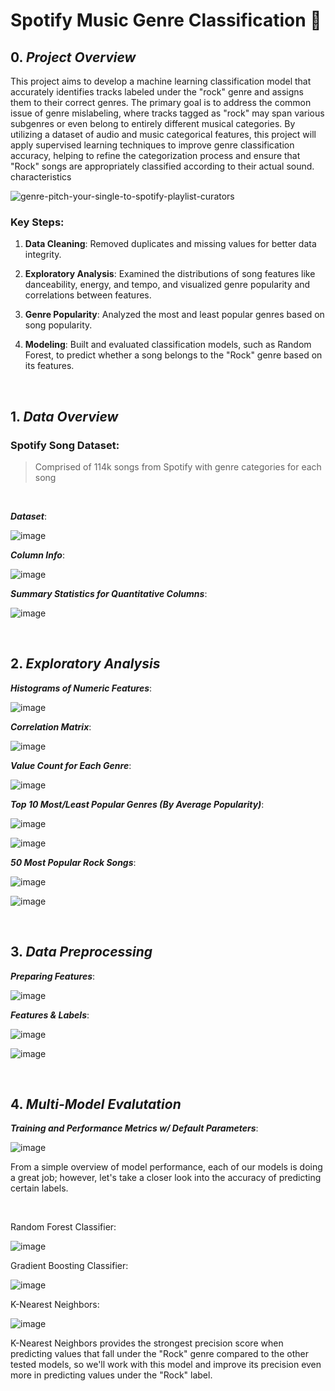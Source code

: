 # Spotify Music Genre Classification 🎸

## 0. *Project Overview*
This project aims to develop a machine learning classification model that accurately identifies tracks labeled under the "rock" genre and assigns them to their correct genres. The primary goal is to address the common issue of genre mislabeling, where tracks tagged as "rock" may span various subgenres or even belong to entirely different musical categories. By utilizing a dataset of audio and music categorical features, this project will apply supervised learning techniques to improve genre classification accuracy, helping to refine the categorization process and ensure that "Rock" songs are appropriately classified according to their actual sound. characteristics

![genre-pitch-your-single-to-spotify-playlist-curators](https://github.com/user-attachments/assets/6bc6ddc3-7e53-4efe-80ab-7d9bc1db4758)

### Key Steps:
1. **Data Cleaning**: Removed duplicates and missing values for better data integrity.

2. **Exploratory Analysis**: Examined the distributions of song features like danceability, energy, and tempo, and visualized genre popularity and correlations between features.

3. **Genre Popularity**: Analyzed the most and least popular genres based on song popularity.

4. **Modeling**: Built and evaluated classification models, such as Random Forest, to predict whether a song belongs to the "Rock" genre based on its features.

<br>

## 1. ***Data Overview***

### **Spotify Song Dataset**:
>Comprised of 114k songs from Spotify with genre categories for each song

<br>

***Dataset***:

![image](https://github.com/user-attachments/assets/38aa3a83-6f27-4838-90b3-2e4de1f4c3da)

***Column Info***:

![image](https://github.com/user-attachments/assets/e37d5b69-95dd-4113-9411-b8105ba1496c)

***Summary Statistics for Quantitative Columns***:

![image](https://github.com/user-attachments/assets/298cc84f-f994-428b-a00b-1d1aa98410db)

<br>

## 2. ***Exploratory Analysis***

***Histograms of Numeric Features***:

![image](https://github.com/user-attachments/assets/96e1a579-4a54-4749-9198-77fef6292bc3)

***Correlation Matrix***:

![image](https://github.com/user-attachments/assets/c1d4afb2-3441-4d6d-9adc-6128468e8402)

***Value Count for Each Genre***:

![image](https://github.com/user-attachments/assets/945dc916-4847-4cf4-b84c-eb7238dd4f51)

***Top 10 Most/Least Popular Genres (By Average Popularity)***:

![image](https://github.com/user-attachments/assets/d1775273-b462-44fd-88c9-d71a02c63276)

![image](https://github.com/user-attachments/assets/641963d5-643d-4981-8ae1-c572f3bd9aee)

***50 Most Popular Rock Songs***:

![image](https://github.com/user-attachments/assets/128f917a-43de-442e-86ca-54b1bace3053)

![image](https://github.com/user-attachments/assets/45c60b70-c957-4b3f-aae6-63bf7b914a1b)


<br>

## 3. ***Data Preprocessing***

***Preparing Features***:

![image](https://github.com/user-attachments/assets/9aed0f25-bfbc-4779-ab1f-e17fa560c0df)

***Features & Labels***:

![image](https://github.com/user-attachments/assets/b63f7063-4e41-4103-b79a-6df532252c9a)

![image](https://github.com/user-attachments/assets/9ac23272-c000-4eb5-ae71-e1104ca04c32)

<br>

## 4. ***Multi-Model Evalutation***

***Training and Performance Metrics w/ Default Parameters***:

![image](https://github.com/user-attachments/assets/6170de50-a357-4375-99a9-6707526c1933)

From a simple overview of model performance, each of our models is doing a great job; however, let's take a closer look into the accuracy of predicting certain labels.

<br>

Random Forest Classifier:

![image](https://github.com/user-attachments/assets/d8935513-6b5b-4df5-9a79-1c34a11fb32e)

Gradient Boosting Classifier:

![image](https://github.com/user-attachments/assets/db376d70-b5cb-47c1-9dd4-a158ab755e2b)

K-Nearest Neighbors:

![image](https://github.com/user-attachments/assets/65a0fa5a-ce63-455d-b335-49cd79082791)


K-Nearest Neighbors provides the strongest precision score when predicting values that fall under the "Rock" genre compared to the other tested models, so we'll work with this model and improve its precision even more in predicting values under the "Rock" label.







